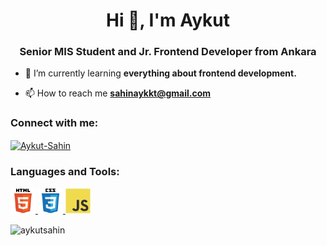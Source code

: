 <h1 align="center">Hi 👋, I'm Aykut</h1>
<h3 align="center">Senior MIS Student and Jr. Frontend Developer from Ankara</h3>

- 🌱 I’m currently learning **everything about frontend development.**

- 📫 How to reach me **sahinaykkt@gmail.com**

<h3 align="left">Connect with me:</h3>
<p align="left">
<a href="https://www.linkedin.com/in/sahinaykut/" target="_blank"><img align="center" src="https://cdn.jsdelivr.net/npm/simple-icons@3.0.1/icons/linkedin.svg" alt="Aykut-Sahin" height="30" width="40" /></a>
</p>
<h3 align="left">Languages and Tools:</h3>

<a href="https://www.w3.org/html/" target="_blank"> <img src="https://raw.githubusercontent.com/devicons/devicon/master/icons/html5/html5-original-wordmark.svg" alt="html5" width="40" height="40"/> </a> <a href="https://www.w3schools.com/css/" target="_blank"> <img src="https://raw.githubusercontent.com/devicons/devicon/master/icons/css3/css3-original-wordmark.svg" alt="css3" width="40" height="40"/> </a> <a href="https://developer.mozilla.org/en-US/docs/Web/JavaScript" target="_blank"> <img src="https://raw.githubusercontent.com/devicons/devicon/master/icons/javascript/javascript-original.svg" alt="javascript" width="40" height="40"/></a>

<p><img align="center" target="_blank" src="https://github-readme-stats.vercel.app/api/top-langs?username=sahinaykkt&show_icons=true&locale=en&layout=compact" alt="aykutsahin" /></p>
